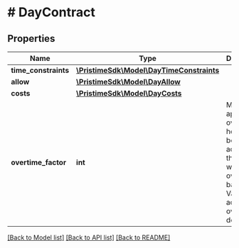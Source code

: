 # # DayContract

## Properties

Name | Type | Description | Notes
------------ | ------------- | ------------- | -------------
**time_constraints** | [**\PristimeSdk\Model\DayTimeConstraints**](DayTimeConstraints.md) |  | [optional]
**allow** | [**\PristimeSdk\Model\DayAllow**](DayAllow.md) |  | [optional]
**costs** | [**\PristimeSdk\Model\DayCosts**](DayCosts.md) |  | [optional]
**overtime_factor** | **int** | Multiplier applied to overtime hours before adding to the worker&#39;s overtime balance. Values &gt;1 accumulate overtime debt faster. | [optional] [default to 1]

[[Back to Model list]](../../README.md#models) [[Back to API list]](../../README.md#endpoints) [[Back to README]](../../README.md)
